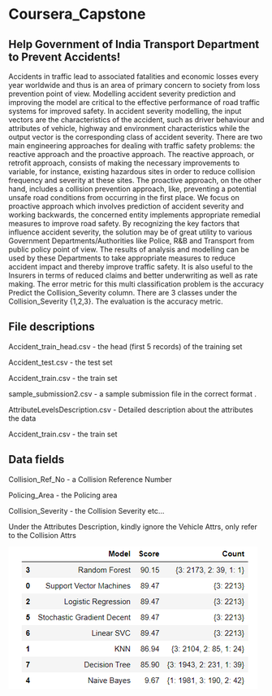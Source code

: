 # Coursera_Capstone

## Help Government of India Transport Department to Prevent Accidents!
Accidents in traffic lead to associated fatalities and economic losses every year worldwide and thus is an area of primary concern to society from loss prevention point of view. 
Modelling accident severity prediction and improving the model are critical to the effective performance of road traffic systems for improved safety. 
In accident severity modelling, the input vectors are the characteristics of the accident, such as driver behaviour and attributes of vehicle, highway and environment 
characteristics while the output vector is the corresponding class of accident severity. There are two main engineering approaches for dealing with traffic safety problems: 
the reactive approach and the proactive approach. The reactive approach, or retrofit approach, consists of making the necessary improvements to variable, for instance, 
existing hazardous sites in order to reduce collision frequency and severity at these sites. The proactive approach, on the other hand, includes a collision prevention approach, 
like, preventing a potential unsafe road conditions from occurring in the first place. We focus on proactive approach which involves prediction of accident severity and working 
backwards, the concerned entity implements appropriate remedial measures to improve road safety. By recognizing the key factors that influence accident severity, the solution 
may be of great utility to various Government Departments/Authorities like Police, R&B and Transport from public policy point of view. The results of analysis and modelling can
be used by these Departments to take appropriate measures to reduce accident impact and thereby improve traffic safety. It is also useful to the Insurers in terms of reduced 
claims and better underwriting as well as rate making. The error metric for this multi classification problem is the accuracy Predict the Collision_Severity column. 
There are 3 classes under the Collision_Severity {1,2,3}. The evaluation is the accuracy metric.

## File descriptions
Accident_train_head.csv - the head (first 5 records) of the training set

Accident_test.csv - the test set

Accident_train.csv - the train set

sample_submission2.csv - a sample submission file in the correct format .

AttributeLevelsDescription.csv - Detailed description about the attributes the data

Accident_train.csv - the train set

## Data fields
Collision_Ref_No - a Collision Reference Number

Policing_Area - the Policing area

Collision_Severity - the Collision Severity etc...

Under the Attributes Description, kindly ignore the Vehicle Attrs, only refer to the Collision Attrs

![result](https://github.com/akash31121997/Coursera_Capstone/blob/master/Screenshot%20(92).png)

